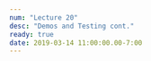 ```yaml
---
num: "Lecture 20"
desc: "Demos and Testing cont."
ready: true
date: 2019-03-14 11:00:00.00-7:00
---
```

